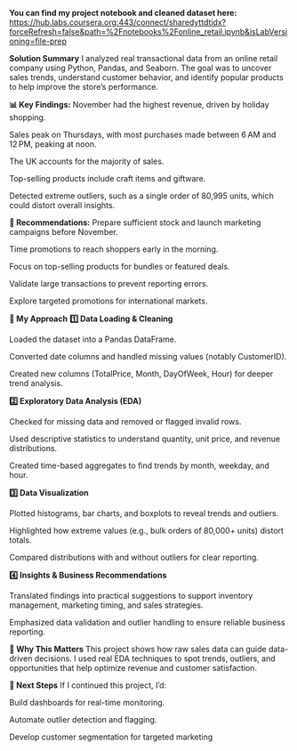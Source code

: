 **You can find my project notebook and cleaned dataset here:**
https://hub.labs.coursera.org:443/connect/sharedyttdtidx?forceRefresh=false&path=%2Fnotebooks%2Fonline_retail.ipynb&isLabVersioning=file-prep


**Solution Summary**
I analyzed real transactional data from an online retail company using Python, Pandas, and Seaborn.
The goal was to uncover sales trends, understand customer behavior, and identify popular products to help improve the store’s performance.

**📊 Key Findings:**
November had the highest revenue, driven by holiday shopping.

Sales peak on Thursdays, with most purchases made between 6 AM and 12 PM, peaking at noon.

The UK accounts for the majority of sales.

Top-selling products include craft items and giftware.

Detected extreme outliers, such as a single order of 80,995 units, which could distort overall insights.

**📌 Recommendations:**
Prepare sufficient stock and launch marketing campaigns before November.

Time promotions to reach shoppers early in the morning.

Focus on top-selling products for bundles or featured deals.

Validate large transactions to prevent reporting errors.

Explore targeted promotions for international markets.

**🧩 My Approach**
**1️⃣ Data Loading & Cleaning**

Loaded the dataset into a Pandas DataFrame.

Converted date columns and handled missing values (notably CustomerID).

Created new columns (TotalPrice, Month, DayOfWeek, Hour) for deeper trend analysis.

**2️⃣ Exploratory Data Analysis (EDA)**

Checked for missing data and removed or flagged invalid rows.

Used descriptive statistics to understand quantity, unit price, and revenue distributions.

Created time-based aggregates to find trends by month, weekday, and hour.

**3️⃣ Data Visualization**

Plotted histograms, bar charts, and boxplots to reveal trends and outliers.

Highlighted how extreme values (e.g., bulk orders of 80,000+ units) distort totals.

Compared distributions with and without outliers for clear reporting.

**4️⃣ Insights & Business Recommendations**

Translated findings into practical suggestions to support inventory management, marketing timing, and sales strategies.

Emphasized data validation and outlier handling to ensure reliable business reporting.

**🎯 Why This Matters**
This project shows how raw sales data can guide data-driven decisions. I used real EDA techniques to spot trends, outliers, and opportunities that help optimize revenue and customer satisfaction.

**🚀 Next Steps**
If I continued this project, I’d:

Build dashboards for real-time monitoring.

Automate outlier detection and flagging.

Develop customer segmentation for targeted marketing
